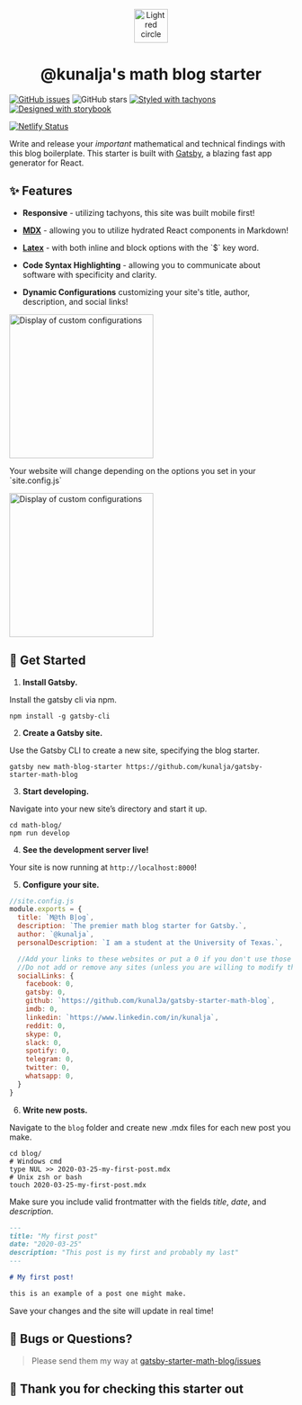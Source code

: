 <p align="center">
  <a href="https://serene-ramanujan-285722.netlify.com/">
    <img src="https://serene-ramanujan-285722.netlify.com/static/f26993af3f4b1545e8a73e11b61ea1b5/16dbb/icon.png" alt="Light red circle" width="60" />
  </a>
</p>
<h1 align="center">
  @kunalja's math blog starter
</h1>

[![GitHub issues](https://img.shields.io/github/issues/kunalja/gatsby-starter-math-blog?style=for-the-badge)](https://www.github.com/kunalja/gatsby-starter-math-blog/issues)
![GitHub stars](https://img.shields.io/github/stars/kunalja/gatsby-starter-math-blog?style=for-the-badge)
[![Styled with tachyons](https://img.shields.io/badge/styled%20with-tachyons-9cf?style=for-the-badge)](https://tachyons.io)
[![Designed with storybook](https://img.shields.io/badge/Designed%20with-storybook-ff69b4?style=for-the-badge)](https://storybook.js.org)

[![Netlify Status](https://api.netlify.com/api/v1/badges/f05e348a-6965-439a-91a8-963d49f8d1e8/deploy-status)](https://app.netlify.com/sites/serene-ramanujan-285722/deploys)

Write and release your _important_ mathematical and technical findings with this blog boilerplate. This starter is built with [Gatsby](https://www.gatsbyjs.org), a blazing fast app generator for React.

## ✨ Features

+ __Responsive__ - utilizing tachyons, this site was built mobile first!

+ __[MDX](https://mdxjs.com)__ - allowing you to utilize hydrated React components in Markdown!

+ __[Latex](https://katex.org)__ - with both inline and block options with the \`$\` key word.

+ __Code Syntax Highlighting__ - allowing you to communicate about software with specificity and clarity.

+ __Dynamic Configurations__ customizing your site's title, author, description, and social links!


<img src="https://serene-ramanujan-285722.netlify.com/static/921021e3cb4d78fd49de59cf2a8f7f05/7b12c/herobox_example_1.png" alt="Display of custom configurations" width="256" />

<p> Your website will change depending on the options you set in your `site.config.js` </p>

<img src="https://serene-ramanujan-285722.netlify.com/static/aebdceed62e83abda9ef6f221b736668/ac0b2/herobox_example_2.png" alt="Display of custom configurations" width="256" />


## 🚀 Get Started

1.  **Install Gatsby.**

  Install the gatsby cli via npm.

  ```shell
  npm install -g gatsby-cli
  ```

2.  **Create a Gatsby site.**

  Use the Gatsby CLI to create a new site, specifying the blog starter.

  ```shell
  gatsby new math-blog-starter https://github.com/kunalja/gatsby-starter-math-blog
  ```

3.  **Start developing.**

  Navigate into your new site’s directory and start it up.

  ```shell
  cd math-blog/
  npm run develop
  ```

4.  **See the development server live!**

  Your site is now running at `http://localhost:8000`!

5. **Configure your site.**

  ```js
  //site.config.js
  module.exports = {
    title: `M@th B|og`,
    description: `The premier math blog starter for Gatsby.`,
    author: `@kunalja`,
    personalDescription: `I am a student at the University of Texas.`,

    //Add your links to these websites or put a 0 if you don't use those sites
    //Do not add or remove any sites (unless you are willing to modify the grapql in pages/index.js)
    socialLinks: {
      facebook: 0,
      gatsby: 0,
      github: `https://github.com/kunalJa/gatsby-starter-math-blog`,
      imdb: 0,
      linkedin: `https://www.linkedin.com/in/kunalja`,
      reddit: 0,
      skype: 0,
      slack: 0,
      spotify: 0,
      telegram: 0,
      twitter: 0,
      whatsapp: 0,
    }
  }
  ```

6.  **Write new posts.**

  Navigate to the `blog` folder and create new .mdx files for each new post you make.

  ```shell
  cd blog/
  # Windows cmd
  type NUL >> 2020-03-25-my-first-post.mdx
  # Unix zsh or bash
  touch 2020-03-25-my-first-post.mdx
  ```

  Make sure you include valid frontmatter with the fields _title_, _date_, and _description_.

  ```Markdown
  ---
  title: "My first post"
  date: "2020-03-25"
  description: "This post is my first and probably my last"
  ---

  # My first post!

  this is an example of a post one might make.
  ```

  Save your changes and the site will update in real time!

## 🐞 Bugs or Questions?
>Please send them my way at [gatsby-starter-math-blog/issues](https://www.github.com/kunalja/gatsby-starter-math-blog/issues)

## 💖 Thank you for checking this starter out
